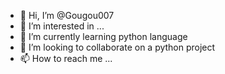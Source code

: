 - 👋 Hi, I’m @Gougou007
- 👀 I’m interested in ...
- 🌱 I’m currently learning python language
- 💞️ I’m looking to collaborate on a python project
- 📫 How to reach me ...

<!---
Gougou007/Gougou007 is a ✨ special ✨ repository because its `README.md` (this file) appears on your GitHub profile.
You can click the Preview link to take a look at your changes.
--->
